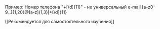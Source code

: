 Пример:
Номер телефона "\+[\d]{11}" - не универсальный
e-mail [a-z0-9_.]{1,20}@[a-z]{1,3}|\+[\d]{11}

[[Рекомендуется для самостоятельного изучения]]
